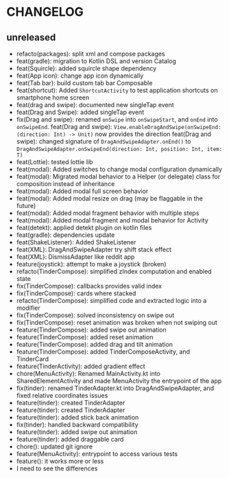# CHANGELOG

## unreleased
- refacto(packages): split xml and compose packages
- feat(gradle): migration to Kotlin DSL and version Catalog
- feat(Squircle): added squircle shape dependency
- feat(App icon): change app icon dynamically
- feat(Tab bar): build custom tab bar Composable
- feat(shortcut): Added `ShortcutActivity` to test application shortcuts on smartphone home screen
- feat(drag and swipe): documented new singleTap event
- feat(Drag and Swipe): added singleTap event
- fix(Drag and swipe): renamed `onSwipe` into `onSwipeStart`, and `onEnd` into `onSwipeEnd`. feat(Drag and swipe): `View.enableDragAndSwipe(onSwipeEnd:(direction: Int) -> Unit)` now provides the direction feat(Drag and swipe): changed signature of `DragAndSwipeAdapter.onEnd()` to `DragAndSwipeAdapter.onSwipeEnd(direction: Int, position: Int, item: T)`
- feat(Lottie): tested lottie lib
- feat(modal): Added switches to change modal configuration dynamically
- feat(modal): Migrated modal behavior to a Helper (or delegate) class for composition instead of inheritance
- feat(modal): Added modal full screen behavior
- feat(modal): Added modal resize on drag (may be flaggable in the future)
- feat(modal): Added modal fragment behavior with multiple steps
- feat(modal): Added modal fragment and modal behavior for Activity
- feat(detekt): applied detekt plugin on kotlin files
- feat(gradle): dependencies update
- feat(ShakeListener): Added ShakeListener
- feat(XML): DragAndSwipeAdapter try shift stack effect
- feat(XML): DismissAdapter like reddit app
- feature(joystick): attempt to make a joystick (broken)
- refacto(TinderCompose): simplified zIndex computation and enabled state
- fix(TinderCompose): callbacks provides valid index
- fix(TinderCompose): cards where stacked
- refacto(TinderCompose): simplified code and extracted logic into a modifier
- fix(TinderCompose): solved inconsistency on swipe out
- fix(TinderCompose): reset animation was broken when not swiping out
- feature(TinderCompose): added swipe out animation
- feature(TinderCompose): added reset animation
- feature(TinderCompose): added drag and tilt animation
- feature(TinderCompose): added TinderComposeActivity, and TinderCard
- feature(TinderActivity): added gradient effect
- chore(MenuActivity): Renamed MainActivity.kt into SharedElementActivity and made MenuActivity the entrypoint of the app
- fix(tinder): renamed TinderAdapter.kt into DragAndSwipeAdapter, and fixed relative coordinates issues
- feature(tinder): created TinderAdapter
- feature(tinder): created TinderAdapter
- feature(tinder): added stick back animation
- fix(tinder): handled backward compatibility
- feature(tinder): added swipe out animation
- feature(tinder): added draggable card
- chore(): updated git ignore
- feature(MenuActivity): entrypoint to access various tests
- feature(): it works more or less
- I need to see the differences
